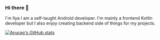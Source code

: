 ### Hi there 👋

 I'm Ilya I am a self-taught Android developer. I'm mainly a frontend Kotlin developer but I also enjoy creating backend side of things for my projects. 
 
 [![Anurag's GitHub stats](https://github-readme-stats.vercel.app/api?username=ilya-shevtsov)](https://github.com/anuraghazra/github-readme-stats)
